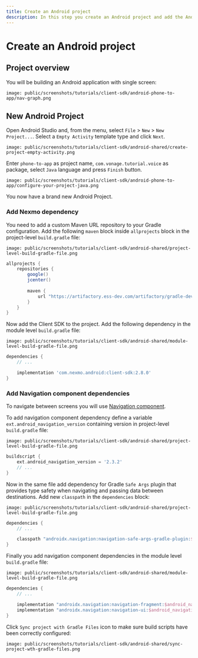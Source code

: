 ```yaml
---
title: Create an Android project
description: In this step you create an Android project and add the Android Client SDK library.
---
```


# Create an Android project

## Project overview

You will be building an Android application with single screen:

```screenshot
image: public/screenshots/tutorials/client-sdk/android-phone-to-app/nav-graph.png
```

## New Android Project

Open Android Studio and, from the menu, select `File` > `New` > `New Project...`. Select a `Empty Activity` template type and click `Next`.

```screenshot
image: public/screenshots/tutorials/client-sdk/android-shared/create-project-empty-activity.png
```

Enter `phone-to-app` as project name, `com.vonage.tutorial.voice` as package, select `Java` language and press `Finish` button.

```screenshot
image: public/screenshots/tutorials/client-sdk/android-phone-to-app/configure-your-project-java.png
```

You now have a brand new Android Project.

### Add Nexmo dependency

You need to add a custom Maven URL repository to your Gradle configuration. Add the following `maven` block inside `allprojects` block in the project-level `build.gradle` file:

```screenshot
image: public/screenshots/tutorials/client-sdk/android-shared/project-level-build-gradle-file.png
```

```groovy
allprojects {
    repositories {
        google()
        jcenter()
        
        maven {
            url "https://artifactory.ess-dev.com/artifactory/gradle-dev-local"
        }
    }
}
```

Now add the Client SDK to the project. Add the following dependency in the module level `build.gradle` file:

```screenshot
image: public/screenshots/tutorials/client-sdk/android-shared/module-level-build-gradle-file.png
```

```groovy
dependencies {
    // ...

    implementation 'com.nexmo.android:client-sdk:2.8.0'
}
```

### Add Navigation component dependencies

To navigate between screens you will use [Navigation component](https://developer.android.com/guide/navigation).

To add navigation component dependency define a variable `ext.android_navigation_version` containing version in project-level `build.gradle` file:

```screenshot
image: public/screenshots/tutorials/client-sdk/android-shared/project-level-build-gradle-file.png
```

```groovy
buildscript {
    ext.android_navigation_version = '2.3.2'
    // ...
}
```

Now in the same file add dependency for Gradle `Safe Args` plugin that provides type safety when navigating and passing data between destinations.
Add new `classpath` in the `dependencies` block:

```screenshot
image: public/screenshots/tutorials/client-sdk/android-shared/project-level-build-gradle-file.png
```

```groovy
dependencies {
    // ...

    classpath "androidx.navigation:navigation-safe-args-gradle-plugin:$android_navigation_version"
}
```

Finally you add navigation component dependencies in the module level `build.gradle` file:

```screenshot
image: public/screenshots/tutorials/client-sdk/android-shared/module-level-build-gradle-file.png
```

```groovy
dependencies {
    // ...

    implementation "androidx.navigation:navigation-fragment:$android_navigation_version"
    implementation "androidx.navigation:navigation-ui:$android_navigation_version"
}
```

Click `Sync project with Gradle Files` icon to make sure build scripts have been correctly configured:

```screenshot
image: public/screenshots/tutorials/client-sdk/android-shared/sync-project-wth-gradle-files.png
```